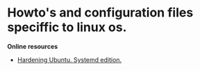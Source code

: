 # Howto's and configuration files speciffic to linux os.

**Online resources**

* [Hardening Ubuntu. Systemd edition.](https://github.com/konstruktoid/hardening)

